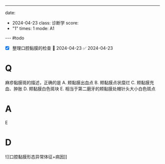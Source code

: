 ---
date:
  - 2024-04-23
class: 诊断学
score:
  - "1"
times: 1
mode: A1

--- #todo
- [x] 整理口腔黏膜的检查 📅 2024-04-23 ✅ 2024-04-23


# Q
麻疹黏膜斑的描述，正确的是
A. 颊黏膜出血点
B. 颊黏膜点状糜烂
C. 颊黏膜充血、肿胀
D. 颊黏膜白色斑块
E. 相当于第二磨牙的颊黏膜处帽针头大小白色斑点

# A

E



# D
![[口腔黏膜形态异常体征+病因]]